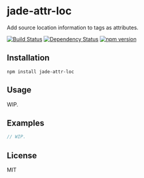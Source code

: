 # jade-attr-loc

Add source location information to tags as attributes.

[![Build Status](https://img.shields.io/travis/jadejs/jade-attr-loc/master.svg)](https://travis-ci.org/jadejs/jade-attr-loc)
[![Dependency Status](https://img.shields.io/david/jadejs/jade-attr-loc.svg)](https://david-dm.org/jadejs/jade-attr-loc)
[![npm version](https://img.shields.io/npm/v/jade-attr-loc.svg)](https://www.npmjs.org/package/jade-attr-loc)

## Installation

    npm install jade-attr-loc

## Usage

WIP.

## Examples

```js
// WIP.
```

## License

MIT
